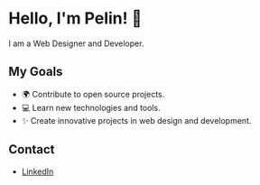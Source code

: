 # Hello, I'm Pelin! 👋

I am a Web Designer and Developer.

## My Goals
- 🌍 Contribute to open source projects.
- 💻 Learn new technologies and tools.
- ✨ Create innovative projects in web design and development.

## Contact
- [LinkedIn](https://www.linkedin.com/in/pelinevkidogan/)


<!---
pelinevkidogan/pelinevkidogan is a ✨ special ✨ repository because its `README.md` (this file) appears on your GitHub profile.
You can click the Preview link to take a look at your changes.
--->
